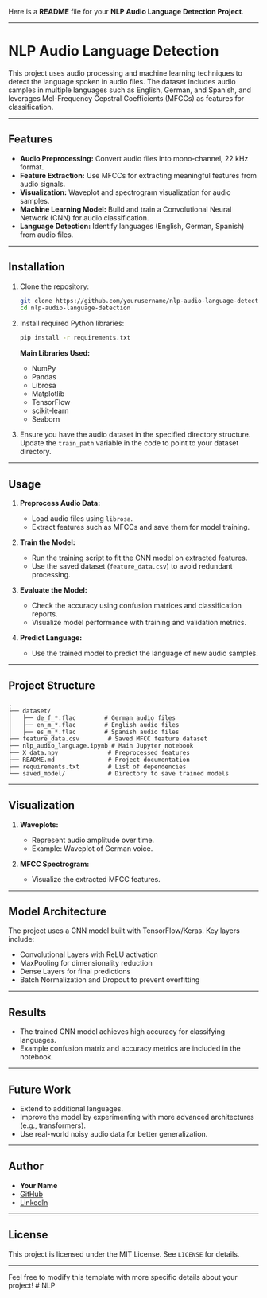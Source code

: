 Here is a **README** file for your **NLP Audio Language Detection Project**. 

---

# NLP Audio Language Detection

This project uses audio processing and machine learning techniques to detect the language spoken in audio files. The dataset includes audio samples in multiple languages such as English, German, and Spanish, and leverages Mel-Frequency Cepstral Coefficients (MFCCs) as features for classification.

---

## Features
- **Audio Preprocessing:** Convert audio files into mono-channel, 22 kHz format.
- **Feature Extraction:** Use MFCCs for extracting meaningful features from audio signals.
- **Visualization:** Waveplot and spectrogram visualization for audio samples.
- **Machine Learning Model:** Build and train a Convolutional Neural Network (CNN) for audio classification.
- **Language Detection:** Identify languages (English, German, Spanish) from audio files.

---

## Installation

1. Clone the repository:
   ```bash
   git clone https://github.com/yourusername/nlp-audio-language-detection.git
   cd nlp-audio-language-detection
   ```

2. Install required Python libraries:
   ```bash
   pip install -r requirements.txt
   ```

   **Main Libraries Used:**
   - NumPy
   - Pandas
   - Librosa
   - Matplotlib
   - TensorFlow
   - scikit-learn
   - Seaborn

3. Ensure you have the audio dataset in the specified directory structure. Update the `train_path` variable in the code to point to your dataset directory.

---

## Usage

1. **Preprocess Audio Data:**
   - Load audio files using `librosa`.
   - Extract features such as MFCCs and save them for model training.

2. **Train the Model:**
   - Run the training script to fit the CNN model on extracted features.
   - Use the saved dataset (`feature_data.csv`) to avoid redundant processing.

3. **Evaluate the Model:**
   - Check the accuracy using confusion matrices and classification reports.
   - Visualize model performance with training and validation metrics.

4. **Predict Language:**
   - Use the trained model to predict the language of new audio samples.

---

## Project Structure

```plaintext
.
├── dataset/
│   ├── de_f_*.flac        # German audio files
│   ├── en_m_*.flac        # English audio files
│   ├── es_m_*.flac        # Spanish audio files
├── feature_data.csv        # Saved MFCC feature dataset
├── nlp_audio_language.ipynb # Main Jupyter notebook
├── X_data.npy              # Preprocessed features
├── README.md               # Project documentation
├── requirements.txt        # List of dependencies
└── saved_model/            # Directory to save trained models
```

---

## Visualization

1. **Waveplots:**
   - Represent audio amplitude over time.
   - Example: Waveplot of German voice.

2. **MFCC Spectrogram:**
   - Visualize the extracted MFCC features.

---

## Model Architecture

The project uses a CNN model built with TensorFlow/Keras. Key layers include:
- Convolutional Layers with ReLU activation
- MaxPooling for dimensionality reduction
- Dense Layers for final predictions
- Batch Normalization and Dropout to prevent overfitting

---

## Results

- The trained CNN model achieves high accuracy for classifying languages.
- Example confusion matrix and accuracy metrics are included in the notebook.

---

## Future Work
- Extend to additional languages.
- Improve the model by experimenting with more advanced architectures (e.g., transformers).
- Use real-world noisy audio data for better generalization.

---

## Author

- **Your Name**
- [GitHub](https://github.com/yourusername)
- [LinkedIn](https://linkedin.com/in/yourprofile)

---

## License

This project is licensed under the MIT License. See `LICENSE` for details.

--- 

Feel free to modify this template with more specific details about your project!
#   N L P  
 